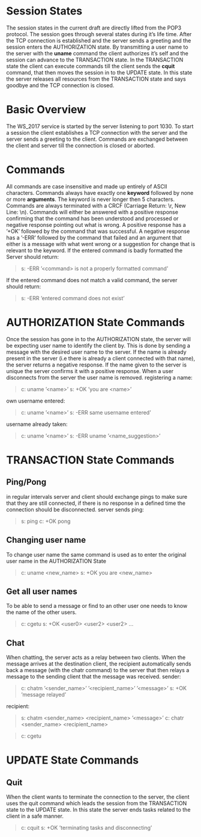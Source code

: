 Session States
==============

The session states in the current draft are directly lifted from the POP3 protocol.
The session goes through several states during it’s life time. After the TCP connection is established and the server sends a greeting and the session enters the AUTHORIZATION state. By transmitting a user name to the server with the **uname** command the client authorizes it’s self and the session can advance to the TRANSACTION state. In the TRANSACTION state the client can execute commands till the client sends the **cquit** command, that then moves the session in to the UPDATE state. In this state the server releases all resources from the TRANSACTION state and says goodbye and the TCP connection is closed.

Basic Overview
==============

The WS\_2017 service is started by the server listening to port 1030. To start a session the client establishes a TCP connection with the server and the server sends a greeting to the client. Commands are exchanged between the client and server till the connection is closed or aborted.

Commands
========

All commands are case insensitive and made up entirely of ASCII characters. Commands always have exactly one **keyword** followed by none or more **arguments**. The keyword is never longer then 5 characters. Commands are always terminated with a CRCF (Carriage Return: \\r, New Line: \\n). Commands will either be answered with a positive response confirming that the command has been understood and processed or negative response pointing out what is wrong.
A positive response has a ’+OK’ followed by the command that was successful. A negative response has a ’-ERR’ followed by the command that failed and an argument that either is a message with what went wrong or a suggestion for change that is relevant to the keyword.
If the entered command is badly formatted the Server should return:

> s: -ERR ’&lt;command&gt; is not a properly formatted command’

If the entered command does not match a valid command, the server should return:

> s: -ERR ’entered command does not exist’

AUTHORIZATION State Commands
============================

Once the session has gone in to the AUTHORIZATION state, the server will be expecting user name to identify the client by. This is done by sending a message with the desired user name to the server. If the name is already present in the server (i.e there is already a client connected with that name), the server returns a negative response. If the name given to the server is unique the server confirms it with a positive response. When a user disconnects from the server the user name is removed.
registering a name:

> c: uname ’&lt;name&gt;’
> s: +OK ’you are &lt;name&gt;’

own username entered:

> c: uname ’&lt;name&gt;’
> s: -ERR same username entered’

username already taken:

> c: uname ’&lt;name&gt;’
> s: -ERR uname ’&lt;name\_suggestion&gt;’

TRANSACTION State Commands
==========================

Ping/Pong
---------

in regular intervals server and client should exchange pings to make sure that they are still connected, if there is no response in a defined time the connection should be disconnected.
server sends ping:

> s: ping
> c: +OK pong

Changing user name
------------------

To change user name the same command is used as to enter the original user name in the AUTHORIZATION State

> c: uname &lt;new\_name&gt; s: +OK you are &lt;new\_name&gt;

Get all user names
------------------

To be able to send a message or find to an other user one needs to know the name of the other users.

> c: cgetu
> s: +OK &lt;user0&gt; &lt;user2&gt; &lt;user2&gt; ...

Chat
----

When chatting, the server acts as a relay between two clients. When the message arrives at the destination client, the recipient automatically sends back a message (with the chatr command) to the server that then relays a message to the sending client that the message was received.
sender:

> c: chatm ’&lt;sender\_name&gt;’ ’&lt;recipient\_name&gt;’ ’&lt;message&gt;’
> s: +OK ’message relayed’

recipient:

> s: chatm &lt;sender\_name&gt; &lt;recipient\_name&gt; ’&lt;message&gt;’
> c: chatr &lt;sender\_name&gt; &lt;recipient\_name&gt;

> c: cgetu

UPDATE State Commands
=====================

Quit
----

When the client wants to terminate the connection to the server, the client uses the quit command which leads the session from the TRANSACTION state to the UPDATE state. In this state the server ends tasks related to the client in a safe manner.

> c: cquit
> s: +OK ’terminating tasks and disconnecting’
